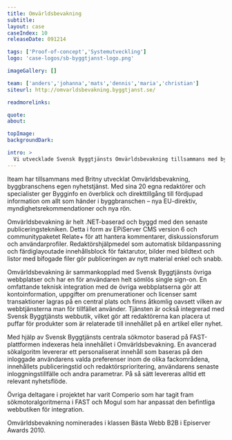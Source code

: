 ```yaml
---
title: Omvärldsbevakning
subtitle:
layout: case
caseIndex: 10
releaseDate: 091214

tags: ['Proof-of-concept','Systemutveckling']
logo: 'case-logos/sb-byggtjanst-logo.png'

imageGallery: []

team: ['anders','johanna','mats','dennis','maria','christian']
siteurl: http://omvarldsbevakning.byggtjanst.se/

readmorelinks:

quote:
about:

topImage:
backgroundDark:

intro: >
  Vi utvecklade Svensk Byggtjänsts Omvärldsbevakning tillsammans med byråpartnern Britny.
---
```


Iteam har tillsammans med Britny utvecklat Omvärldsbevakning, byggbranschens egen nyhetstjänst. Med sina 20 egna redaktörer och specialister ger Bygginfo en överblick och direkttillgång till fördjupad information om allt som händer i byggbranschen – nya EU-direktiv, myndighetsrekommendationer och nya rön.

Omvärldsbevakning är helt .NET-baserad och byggd med den senaste publiceringstekniken. Detta i form av EPiServer CMS version 6 och communitypaketet Relate+ för att hantera kommentarer, diskussionsforum och användarprofiler. Redaktörshjälpmedel som automatisk bildanpassning och färdiglayoutade innehållsblock för faktarutor, bilder med bildtext och listor med bifogade filer gör publiceringen av nytt material enkel och snabb.

Omvärldsbevakning är sammankopplad med Svensk Byggtjänsts övriga webbplatser och har en för användaren helt sömlös single sign-on. En omfattande teknisk integration med de övriga webbplatserna gör att kontoinformation, uppgifter om prenumerationer och licenser samt transaktioner lagras på en central plats och finns åtkomlig oavsett vilken av webbtjänsterna man för tillfället använder. Tjänsten är också integrerad med Svensk Byggtjänsts webbutik, vilket gör att redaktörerna kan placera ut puffar för produkter som är relaterade till innehållet på en artikel eller nyhet.

Med hjälp av Svensk Byggtjänsts centrala sökmotor baserad på FAST-plattformen indexeras hela innehållet i Omvärldsbevakning. En avancerad sökalgoritm levererar ett personaliserat innehåll som baseras på den inloggade användarens valda preferenser inom de olika fackområdena, innehållets publiceringstid och redaktörsprioritering, användarens senaste inloggningstillfälle och andra parametrar. På så sätt levereras alltid ett relevant nyhetsflöde.

Övriga deltagare i projektet har varit Comperio som har tagit fram sökmotoralgoritmerna i FAST och Mogul som har anpassat den befintliga webbutiken för integration.

Omvärldsbevakning nominerades i klassen Bästa Webb B2B i Episerver Awards 2010.
